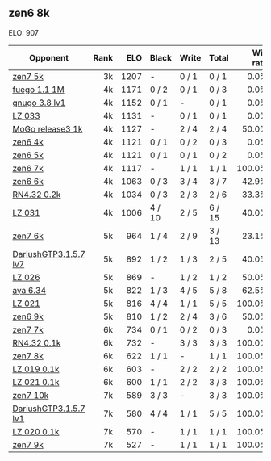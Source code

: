 ## zen6 8k ##

ELO: 907

Opponent | Rank | ELO | Black | Write | Total | Win rate
---------|-----:|----:|-------|-------|-------|-------:
[zen7 5k](zen7%205k.md) | 3k | 1207 | - | 0 / 1 | 0 / 1 | 0.0%
[fuego 1.1 1M](fuego%201.1%201M.md) | 4k | 1171 | 0 / 2 | 0 / 1 | 0 / 3 | 0.0%
[gnugo 3.8 lv1](gnugo%203.8%20lv1.md) | 4k | 1152 | 0 / 1 | - | 0 / 1 | 0.0%
[LZ 033](LZ%20033.md) | 4k | 1131 | - | 0 / 1 | 0 / 1 | 0.0%
[MoGo release3 1k](MoGo%20release3%201k.md) | 4k | 1127 | - | 2 / 4 | 2 / 4 | 50.0%
[zen6 4k](zen6%204k.md) | 4k | 1121 | 0 / 1 | 0 / 2 | 0 / 3 | 0.0%
[zen6 5k](zen6%205k.md) | 4k | 1121 | 0 / 1 | 0 / 1 | 0 / 2 | 0.0%
[zen6 7k](zen6%207k.md) | 4k | 1117 | - | 1 / 1 | 1 / 1 | 100.0%
[zen6 6k](zen6%206k.md) | 4k | 1063 | 0 / 3 | 3 / 4 | 3 / 7 | 42.9%
[RN4.32 0.2k](RN4.32%200.2k.md) | 4k | 1034 | 0 / 3 | 2 / 3 | 2 / 6 | 33.3%
[LZ 031](LZ%20031.md) | 4k | 1006 | 4 / 10 | 2 / 5 | 6 / 15 | 40.0%
[zen7 6k](zen7%206k.md) | 5k | 964 | 1 / 4 | 2 / 9 | 3 / 13 | 23.1%
[DariushGTP3.1.5.7 lv7](DariushGTP3.1.5.7%20lv7.md) | 5k | 892 | 1 / 2 | 1 / 3 | 2 / 5 | 40.0%
[LZ 026](LZ%20026.md) | 5k | 869 | - | 1 / 2 | 1 / 2 | 50.0%
[aya 6.34](aya%206.34.md) | 5k | 822 | 1 / 3 | 4 / 5 | 5 / 8 | 62.5%
[LZ 021](LZ%20021.md) | 5k | 816 | 4 / 4 | 1 / 1 | 5 / 5 | 100.0%
[zen6 9k](zen6%209k.md) | 5k | 810 | 1 / 2 | 2 / 4 | 3 / 6 | 50.0%
[zen7 7k](zen7%207k.md) | 6k | 734 | 0 / 1 | 0 / 2 | 0 / 3 | 0.0%
[RN4.32 0.1k](RN4.32%200.1k.md) | 6k | 732 | - | 3 / 3 | 3 / 3 | 100.0%
[zen7 8k](zen7%208k.md) | 6k | 622 | 1 / 1 | - | 1 / 1 | 100.0%
[LZ 019 0.1k](LZ%20019%200.1k.md) | 6k | 603 | - | 2 / 2 | 2 / 2 | 100.0%
[LZ 021 0.1k](LZ%20021%200.1k.md) | 6k | 600 | 1 / 1 | 2 / 2 | 3 / 3 | 100.0%
[zen7 10k](zen7%2010k.md) | 7k | 589 | 3 / 3 | - | 3 / 3 | 100.0%
[DariushGTP3.1.5.7 lv1](DariushGTP3.1.5.7%20lv1.md) | 7k | 580 | 4 / 4 | 1 / 1 | 5 / 5 | 100.0%
[LZ 020 0.1k](LZ%20020%200.1k.md) | 7k | 570 | - | 1 / 1 | 1 / 1 | 100.0%
[zen7 9k](zen7%209k.md) | 7k | 527 | - | 1 / 1 | 1 / 1 | 100.0%
